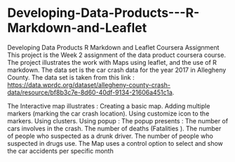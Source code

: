 # Developing-Data-Products---R-Markdown-and-Leaflet
Developing Data Products  R Markdown and Leaflet Coursera Assignment 
This project is the Week 2 assignment of the data product coursera course.
The project illustrates the work with Maps using leaflet, and the use of R markdown.
The data set is the car crash data for the year 2017 in Allegheny County.
The data set is taken from this link :
https://data.wprdc.org/dataset/allegheny-county-crash-data/resource/bf8b3c7e-8d60-40df-9134-21606a451c1a.

The Interactive map illustrates : 
Creating a basic map. 
Adding multiple markers (marking the car crash location).
Using customize icon to the markers.
Using clusters.
Using popup : 
The popup presents : 
  The number of cars involves in the crash.
  The number of deaths (Fatalities ).
  The number of people who suspected as a drunk driver. 
  The number of people who suspected in drugs use. 
  The Map uses a control option to select and show the car accidents per specific month 
